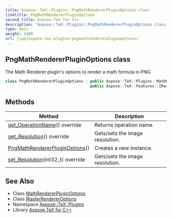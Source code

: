 ```yaml
---
title: Aspose::TeX::Plugins::PngMathRendererPluginOptions class
linktitle: PngMathRendererPluginOptions
second_title: Aspose.TeX for C++
description: 'Aspose::TeX::Plugins::PngMathRendererPluginOptions class. The Math Renderer plugin''s options to render a math formula in PNG in C++.'
type: docs
weight: 1400
url: /cpp/aspose.tex.plugins/pngmathrendererpluginoptions/
---
```

## PngMathRendererPluginOptions class


The Math Renderer plugin's options to render a math formula in PNG.

```cpp
class PngMathRendererPluginOptions : public Aspose::TeX::Plugins::MathRendererPluginOptions,
                                     public Aspose::TeX::Features::IRasterRendererOptions
```

## Methods

| Method | Description |
| --- | --- |
| [get_OperationName](./get_operationname/)() override | Returns operation name. |
| [get_Resolution](./get_resolution/)() override | Gets/sets the image resolution. |
| [PngMathRendererPluginOptions](./pngmathrendererpluginoptions/)() | Creates a new instance. |
| [set_Resolution](./set_resolution/)(int32_t) override | Gets/sets the image resolution. |
## See Also

* Class [MathRendererPluginOptions](../mathrendererpluginoptions/)
* Class [IRasterRendererOptions](../../aspose.tex.features/irasterrendereroptions/)
* Namespace [Aspose::TeX::Plugins](../)
* Library [Aspose.TeX for C++](../../)
